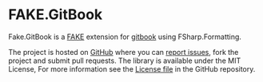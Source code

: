# FAKE.GitBook

Fake.GitBook is a [FAKE][fake] extension for [gitbook][gitbook] using FSharp.Formatting.

The project is hosted on [GitHub][github] where you can [report issues][issues], fork the project and submit pull requests.
The library is available under the MIT License,
For more information see the [License file][license] in the GitHub repository.

[fake]: http://fsharp.github.io/FAKE/
[gitbook]: https://github.com/GitbookIO/gitbook
[github]: https://github.com/pocketberserker/FAKE.GitBook/
[issues]: https://github.com/pocketberserker/FAKE.GitBook/issues
[license]: https://github.com/pocketberserker/FAKE.GitBook/blob/master/LICENSE

